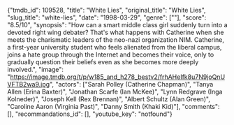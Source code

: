 {"tmdb_id": 109528, "title": "White Lies", "original_title": "White Lies", "slug_title": "white-lies", "date": "1998-03-29", "genre": [""], "score": "8.5/10", "synopsis": "How can a smart middle class girl suddenly turn into a devoted right wing debater? That's what happens with Catherine when she meets the charismatic leaders of the neo-nazi organization NIM. Catherine, a first-year university student who feels alienated from the liberal campus, joins a hate group through the Internet and becomes their voice, only to gradually question their beliefs even as she becomes more deeply involved.", "image": "https://image.tmdb.org/t/p/w185_and_h278_bestv2/frhAHeIfk8u7N9joQnUVFTB2wa9.jpg", "actors": ["Sarah Polley (Catherine Chapman)", "Tanya Allen (Erina Baxter)", "Jonathan Scarfe (Ian McKee)", "Lynn Redgrave (Inga Kolneder)", "Joseph Kell (Rex Brennan)", "Albert Schultz (Alan Green)", "Caroline Aaron (Virginia Past)", "Danny Smith (Khaki Kid)"], "comments": [], "recommandations_id": [], "youtube_key": "notfound"}